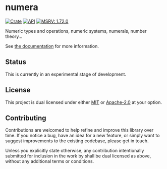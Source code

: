 # numera

[![Crate](https://img.shields.io/crates/v/numera.svg)](https://crates.io/crates/numera)
[![API](https://docs.rs/numera/badge.svg)](https://docs.rs/numera/)
[![MSRV: 1.72.0](https://flat.badgen.net/badge/MSRV/1.72.0/purple)](https://releases.rs/docs/1.72.0/)

Numeric types and operations, numeric systems, numerals, number theory…

See [the documentation](https://docs.rs/numera/) for more information.

## Status

This is currently in an experimental stage of development.

## License
This project is dual licensed under either [MIT](LICENSE-MIT)
or [Apache-2.0](LICENSE-APACHE) at your option.

## Contributing

Contributions are welcomed to help refine and improve this library over time.
If you notice a bug, have an idea for a new feature, or simply want to suggest
improvements to the existing codebase, please get in touch.

Unless you explicitly state otherwise, any contribution intentionally submitted
for inclusion in the work by shall be dual licensed as above,
without any additional terms or conditions.
